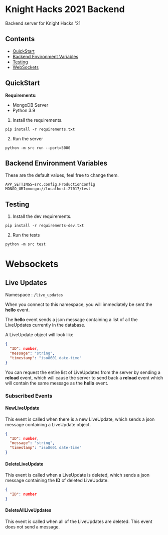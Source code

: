 # Knight Hacks 2021 Backend

Backend server for Knight Hacks '21

## Contents

- [QuickStart](#quickstart)
- [Backend Environment Variables](#backend-environment-variables)
- [Testing](#testing)
- [WebSockets](#websockets)


## QuickStart

**Requirements:**

- MongoDB Server
- Python 3.9

1. Install the requirements.

`pip install -r requirements.txt`

2. Run the server

`python -m src run --port=5000`


## Backend Environment Variables

These are the default values, feel free to change them.

```
APP_SETTINGS=src.config.ProductionConfig
MONGO_URI=mongo://localhost:27017/test
```


## Testing

1. Install the dev requirements.

`pip install -r requirements-dev.txt`

2. Run the tests

`python -m src test`


# Websockets

## Live Updates

Namespace
: `/live_updates`

When you connect to this namespace, you will immediately be sent the **hello** event.

The **hello** event sends a json message containing a list of all the LiveUpdates currently in the database.

A LiveUpdate object will look like

```json
{
  "ID": number,
  "message": "string",
  "timestamp": "iso8601 date-time"
}
```

You can request the entire list of LiveUpdates from the server by sending a **reload** event, which will cause the server to send back a **reload** event which will contain the same message as the **hello** event.


### Subscribed Events

#### NewLiveUpdate

This event is called when there is a new LiveUpdate, which sends a json message containing a LiveUpdate object.

```json
{
  "ID": number,
  "message": "string",
  "timestamp": "iso8601 date-time"
}
```

#### DeleteLiveUpdate

This event is called when a LiveUpdate is deleted, which sends a json message containing the **ID** of deleted LiveUpdate.

```json
{
  "ID": number
}
```

#### DeleteAllLiveUpdates

This event is called when all of the LiveUpdates are deleted. This event does not send a message.

